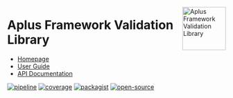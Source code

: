 <a href="https://gitlab.com/aplus-framework/libraries/validation"><img src="https://gitlab.com/aplus-framework/libraries/validation/-/raw/master/guide/image.png" alt="Aplus Framework Validation Library" align="right" width="100"></a>

# Aplus Framework Validation Library

- [Homepage](https://aplus-framework.com/packages/validation)
- [User Guide](https://docs.aplus-framework.com/guides/libraries/validation/index.html)
- [API Documentation](https://docs.aplus-framework.com/packages/validation.html)

[![pipeline](https://gitlab.com/aplus-framework/libraries/validation/badges/master/pipeline.svg)](https://gitlab.com/aplus-framework/libraries/validation/-/pipelines?scope=branches)
[![coverage](https://gitlab.com/aplus-framework/libraries/validation/badges/master/coverage.svg?job=test:php)](https://aplus-framework.gitlab.io/libraries/validation/coverage/)
[![packagist](https://img.shields.io/packagist/v/aplus/validation)](https://packagist.org/packages/aplus/validation)
[![open-source](https://img.shields.io/badge/open--source-sponsor-magenta)](https://aplus-framework.com/sponsor)
